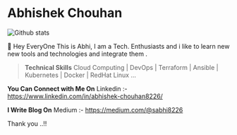 # Abhishek Chouhan
![Github stats](https://github-readme-stats.vercel.app/api?username=sabhi8226)

🔰 Hey EveryOne This is Abhi, I am a Tech. Enthusiasts and i like to learn new new tools and technologies and integrate them .


> **Technical Skills**
Cloud Computing | DevOps | Terraform | Ansible | Kubernetes | Docker | RedHat Linux ...

**You Can Connect with Me On** 
Linkedin :- https://www.linkedin.com/in/abhishek-chouhan8226/

**I Write Blog On**
Medium :- https://medium.com/@sabhi8226

Thank you ..!!
